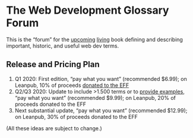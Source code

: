 # The Web Development Glossary Forum

This is the “forum” for the [upcoming](https://leanpub.com/web-development-glossary) [living](https://meiert.com/en/blog/living-websites-living-books/) book defining and describing important, historic, and useful web dev terms.

## Release and Pricing Plan

1. Q1 2020: First edition, “pay what you want” (recommended $6.99); on Leanpub, 10% of proceeds [donated to the EFF](https://leanpub.com/causes/eff)
2. Q2/Q3 2020: Update to include >1.500 terms or to [provide examples](https://github.com/j9t/web-development-glossary-forum/issues/1), “pay what you want” (recommended $9.99); on Leanpub, 20% of proceeds donated to the EFF
3. Next substantial update, “pay what you want” (recommended $12.99); on Leanpub, 30% of proceeds donated to the EFF

(All these ideas are subject to change.)
